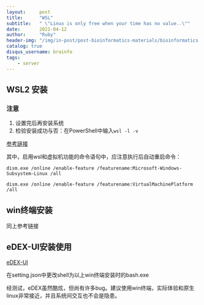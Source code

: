 ```yaml
---
layout:     post
title:      "WSL"
subtitle:   " \"Linux is only free when your time has no value..\""
date:       2021-04-12
author:     "Ruby"
header-img: "/img/in-post/post-bioinformatics-materials/bioinformatics.jpg"
catalog: true
disqus_username: brainfo
tags:
    - server
---
```


## WSL2 安装

### 注意

1. 设置完后再安装系统
2. 检验安装成功与否：在PowerShell中输入`wsl -l -v`



[参考链接](https://docs.microsoft.com/en-us/windows/wsl/install-win10)

其中，启用wsl和虚拟机功能的命令语句中，应注意执行后自动重启命令：

`dism.exe /online /enable-feature /featurename:Microsoft-Windows-Subsystem-Linux /all`

`dism.exe /online /enable-feature /featurename:VirtualMachinePlatform /all`
## win终端安装
同上参考链接

## eDEX-UI安装使用
[eDEX-UI](https://github.com/GitSquared/edex-ui/tree/v2.2.7)

在setting.json中更改shell为以上win终端安装时的bash.exe

经测试，eDEX虽然酷炫，但尚有许多bug。建议使用win终端，实际体验和原生linux非常接近，并且系统间交互也不会是隐患。

